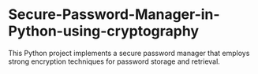 # Secure-Password-Manager-in-Python-using-cryptography
This Python project implements a secure password manager that employs strong encryption techniques for password storage and retrieval.
